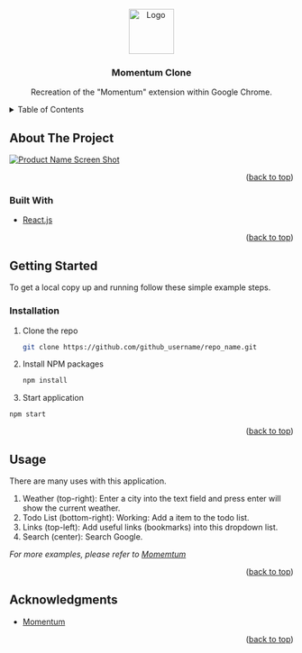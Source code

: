 

<!-- PROJECT LOGO -->
<br />
<div align="center">
  <a href="https://github.com/github_username/repo_name">
    <img src="images/logo.png" alt="Logo" width="80" height="80">
  </a>

<h3 align="center">Momentum Clone</h3>

  <p align="center">
    Recreation of the "Momentum" extension within Google Chrome.
    <br />
  </p>
</div>



<!-- TABLE OF CONTENTS -->
<details>
  <summary>Table of Contents</summary>
  <ol>
    <li>
      <a href="#about-the-project">About The Project</a>
      <ul>
        <li><a href="#built-with">Built With</a></li>
      </ul>
    </li>
    <li>
      <a href="#getting-started">Getting Started</a>
      <ul>
        <li><a href="#installation">Installation</a></li>
      </ul>
    </li>
    <li><a href="#usage">Usage</a></li>
  </ol>
</details>



<!-- ABOUT THE PROJECT -->
## About The Project

[![Product Name Screen Shot][product-screenshot]](https://example.com)


<p align="right">(<a href="#top">back to top</a>)</p>



### Built With

* [React.js](https://reactjs.org/)

<p align="right">(<a href="#top">back to top</a>)</p>



<!-- GETTING STARTED -->
## Getting Started

To get a local copy up and running follow these simple example steps.


### Installation

1. Clone the repo
   ```sh
   git clone https://github.com/github_username/repo_name.git
   ```
2. Install NPM packages
   ```sh
   npm install
   ```
3. Start application 
  ```
  npm start
  ```

<p align="right">(<a href="#top">back to top</a>)</p>



<!-- USAGE EXAMPLES -->
## Usage

There are many uses with this application. 
1. Weather (top-right): Enter a city into the text field and press enter will show the current weather.
2. Todo List (bottom-right): Working: Add a item to the todo list.
3. Links (top-left): Add useful links (bookmarks) into this dropdown list.
4. Search (center): Search Google.

_For more examples, please refer to [Momemtum](https://momentumdash.com/)_

<p align="right">(<a href="#top">back to top</a>)</p>



<!-- ACKNOWLEDGMENTS -->
## Acknowledgments

* [Momentum](https://momentumdash.com/)


<p align="right">(<a href="#top">back to top</a>)</p>



<!-- MARKDOWN LINKS & IMAGES -->
<!-- https://www.markdownguide.org/basic-syntax/#reference-style-links -->

[product-screenshot]: images/screenshot.png
